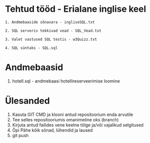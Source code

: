 # Tehtud tööd - Erialane inglise keel

    1. Andmebaaside sõnavara - ingliseSQL.txt

    2. SQL serveris tekkivad vead - SQL_Vead.txt

    3. Valet vastused SQL testis - w3Quizz.txt

    4. SQL süntaks - SQL.sql

# Andmebaasid
   1. hotell.sql - andmebaasi hotellireserveerimise loomine





# Ülesanded

1. Kasuta GIT CMD ja klooni antud repositoorium enda arvutile
2. Tee selles repositooriumis omanimeline oks (branch)
3. Kirjuta antud failides vene keelne tõlge ja/või vajalikud selgitused
4. Õpi Pähe kõik sõnad, lühendid ja laused
5. git push
